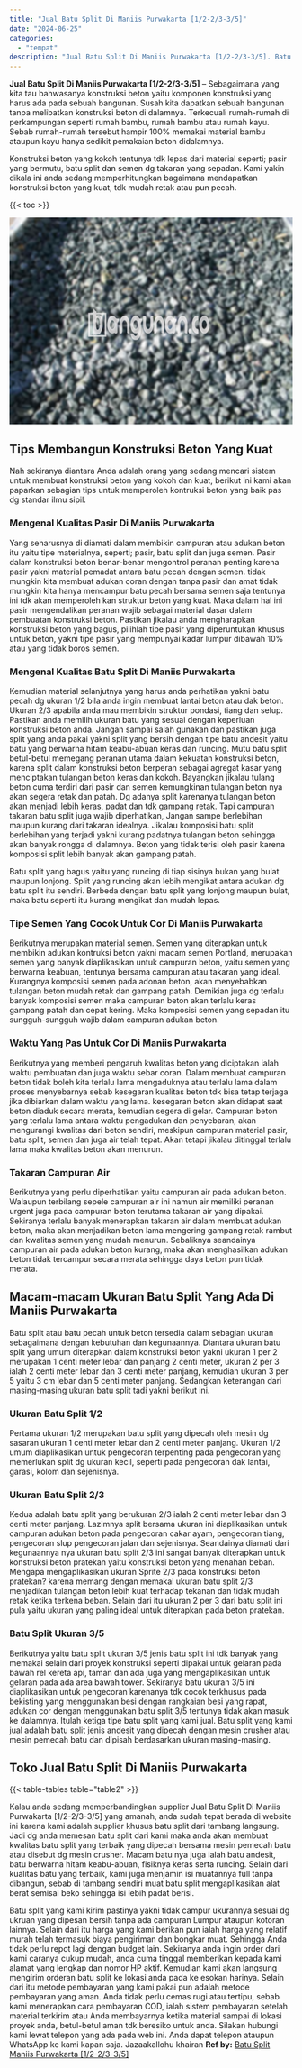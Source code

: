 ```yaml
---
title: "Jual Batu Split Di Maniis Purwakarta [1/2-2/3-3/5]"
date: "2024-06-25"
categories: 
  - "tempat"
description: "Jual Batu Split Di Maniis Purwakarta [1/2-2/3-3/5]. Batu split yang kami kirim pastinya yakni tidak campur ukurannya sesuai dg ukruan yang dipesan bersih tan..."
---
```


**Jual Batu Split Di Maniis Purwakarta \[1/2-2/3-3/5\]** – Sebagaimana yang kita tau bahwasanya konstruksi beton yaitu komponen konstruksi yang harus ada pada sebuah bangunan. Susah kita dapatkan sebuah bangunan tanpa melibatkan konstruksi beton di dalamnya. Terkecuali rumah-rumah di perkampungan seperti rumah bambu, rumah bambu atau rumah kayu. Sebab rumah-rumah tersebut hampir 100% memakai material bambu ataupun kayu hanya sedikit pemakaian beton didalamnya.

Konstruksi beton yang kokoh tentunya tdk lepas dari material seperti; pasir yang bermutu, batu split dan semen dg takaran yang sepadan. Kami yakin dikala ini anda sedang memperhitungkan bagaimana mendapatkan konstruksi beton yang kuat, tdk mudah retak atau pun pecah.

{{< toc >}}

![Jual Batu Split Di Maniis Purwakarta [1/2-2/3-3/5]](/images/jual-batu-split-12.png)

## Tips Membangun Konstruksi Beton Yang Kuat

Nah sekiranya diantara Anda adalah orang yang sedang mencari sistem untuk membuat konstruksi beton yang kokoh dan kuat, berikut ini kami akan paparkan sebagian tips untuk memperoleh kontruksi beton yang baik pas dg standar ilmu sipil.

### Mengenal Kualitas Pasir Di Maniis Purwakarta

Yang seharusnya di diamati dalam membikin campuran atau adukan beton itu yaitu tipe materialnya, seperti; pasir, batu split dan juga semen. Pasir dalam konstruksi beton benar-benar mengontrol peranan penting karena pasir yakni material pemadat antara batu pecah dengan semen. tidak mungkin kita membuat adukan coran dengan tanpa pasir dan amat tidak mungkin kita hanya mencampur batu pecah bersama semen saja tentunya ini tdk akan memperoleh kan struktur beton yang kuat. Maka dalam hal ini pasir mengendalikan peranan wajib sebagai material dasar dalam pembuatan konstruksi beton. Pastikan jikalau anda mengharapkan konstruksi beton yang bagus, pilihlah tipe pasir yang diperuntukan khusus untuk beton, yakni tipe pasir yang mempunyai kadar lumpur dibawah 10% atau yang tidak boros semen.

### Mengenal Kualitas Batu Split Di Maniis Purwakarta

Kemudian material selanjutnya yang harus anda perhatikan yakni batu pecah dg ukuran 1/2 bila anda ingin membuat lantai beton atau dak beton. Ukuran 2/3 apabila anda mau membikin struktur pondasi, tiang dan selup. Pastikan anda memilih ukuran batu yang sesuai dengan keperluan konstruksi beton anda. Jangan sampai salah gunakan dan pastikan juga split yang anda pakai yakni split yang bersih dengan tipe batu andesit yaitu batu yang berwarna hitam keabu-abuan keras dan runcing. Mutu batu split betul-betul memegang peranan utama dalam kekuatan konstruksi beton, karena split dalam konstruksi beton berperan sebagai agregat kasar yang menciptakan tulangan beton keras dan kokoh. Bayangkan jikalau tulang beton cuma terdiri dari pasir dan semen kemungkinan tulangan beton nya akan segera retak dan patah. Dg adanya split karenanya tulangan beton akan menjadi lebih keras, padat dan tdk gampang retak. Tapi campuran takaran batu split juga wajib diperhatikan, Jangan sampe berlebihan maupun kurang dari takaran idealnya. Jikalau komposisi batu split berlebihan yang terjadi yakni kurang padatnya tulangan beton sehingga akan banyak rongga di dalamnya. Beton yang tidak terisi oleh pasir karena komposisi split lebih banyak akan gampang patah.

Batu split yang bagus yaitu yang runcing di tiap sisinya bukan yang bulat maupun lonjong. Split yang runcing akan lebih mengikat antara adukan dg batu split itu sendiri. Berbeda dengan batu split yang lonjong maupun bulat, maka batu seperti itu kurang mengikat dan mudah lepas.

### Tipe Semen Yang Cocok Untuk Cor Di Maniis Purwakarta

Berikutnya merupakan material semen. Semen yang diterapkan untuk membikin adukan kontruksi beton yakni macam semen Portland, merupakan semen yang banyak diaplikasikan untuk campuran beton, yaitu semen yang berwarna keabuan, tentunya bersama campuran atau takaran yang ideal. Kurangnya komposisi semen pada adonan beton, akan menyebabkan tulangan beton mudah retak dan gampang patah. Demikian juga dg terlalu banyak komposisi semen maka campuran beton akan terlalu keras gampang patah dan cepat kering. Maka komposisi semen yang sepadan itu sungguh-sungguh wajib dalam campuran adukan beton.

### Waktu Yang Pas Untuk Cor Di Maniis Purwakarta

Berikutnya yang memberi pengaruh kwalitas beton yang diciptakan ialah waktu pembuatan dan juga waktu sebar coran. Dalam membuat campuran beton tidak boleh kita terlalu lama mengaduknya atau terlalu lama dalam proses menyebarnya sebab kesegaran kualitas beton tdk bisa tetap terjaga jika dibiarkan dalam waktu yang lama. kesegaran beton akan didapat saat beton diaduk secara merata, kemudian segera di gelar. Campuran beton yang terlalu lama antara waktu pengadukan dan penyebaran, akan mengurangi kwalitas dari beton sendiri, meskipun campuran material pasir, batu split, semen dan juga air telah tepat. Akan tetapi jikalau ditinggal terlalu lama maka kwalitas beton akan menurun.

### Takaran Campuran Air

Berikutnya yang perlu diperhatikan yaitu campuran air pada adukan beton. Walaupun terbilang sepele campuran air ini namun air memiliki peranan urgent juga pada campuran beton terutama takaran air yang dipakai. Sekiranya terlalu banyak menerapkan takaran air dalam membuat adukan beton, maka akan menjadikan beton lama mengering gampang retak rambut dan kwalitas semen yang mudah menurun. Sebaliknya seandainya campuran air pada adukan beton kurang, maka akan menghasilkan adukan beton tidak tercampur secara merata sehingga daya beton pun tidak merata.

## Macam-macam Ukuran Batu Split Yang Ada Di Maniis Purwakarta

Batu split atau batu pecah untuk beton tersedia dalam sebagian ukuran sebagaimana dengan kebutuhan dan kegunaannya. Diantara ukuran batu split yang umum diterapkan dalam konstruksi beton yakni ukuran 1 per 2 merupakan 1 centi meter lebar dan panjang 2 centi meter, ukuran 2 per 3 ialah 2 centi meter lebar dan 3 centi meter panjang, kemudian ukuran 3 per 5 yaitu 3 cm lebar dan 5 centi meter panjang. Sedangkan keterangan dari masing-masing ukuran batu split tadi yakni berikut ini.

### Ukuran Batu Split 1/2

Pertama ukuran 1/2 merupakan batu split yang dipecah oleh mesin dg sasaran ukuran 1 centi meter lebar dan 2 centi meter panjang. Ukuran 1/2 umum diaplikasikan untuk pengecoran terpenting pada pengecoran yang memerlukan split dg ukuran kecil, seperti pada pengecoran dak lantai, garasi, kolom dan sejenisnya.

### Ukuran Batu Split 2/3

Kedua adalah batu split yang berukuran 2/3 ialah 2 centi meter lebar dan 3 centi meter panjang. Lazimnya split bersama ukuran ini diaplikasikan untuk campuran adukan beton pada pengecoran cakar ayam, pengecoran tiang, pengecoran slup pengecoran jalan dan sejenisnya. Seandainya diamati dari kegunaannya nya ukuran batu split 2/3 ini sangat banyak diterapkan untuk konstruksi beton pratekan yaitu konstruksi beton yang menahan beban. Mengapa mengaplikasikan ukuran Sprite 2/3 pada konstruksi beton pratekan? karena memang dengan memakai ukuran batu split 2/3 menjadikan tulangan beton lebih kuat terhadap tekanan dan tidak mudah retak ketika terkena beban. Selain dari itu ukuran 2 per 3 dari batu split ini pula yaitu ukuran yang paling ideal untuk diterapkan pada beton pratekan.

### Batu Split Ukuran 3/5

Berikutnya yaitu batu split ukuran 3/5 jenis batu split ini tdk banyak yang memakai selain dari proyek konstruksi seperti dipakai untuk gelaran pada bawah rel kereta api, taman dan ada juga yang mengaplikasikan untuk gelaran pada ada area bawah tower. Sekiranya batu ukuran 3/5 ini diaplikasikan untuk pengecoran karenanya tdk cocok terkhusus pada bekisting yang menggunakan besi dengan rangkaian besi yang rapat, adukan cor dengan menggunakan batu split 3/5 tentunya tidak akan masuk ke dalamnya. Itulah ketiga tipe batu split yang kami jual. Batu split yang kami jual adalah batu split jenis andesit yang dipecah dengan mesin crusher atau mesin pemecah batu dan dipisah berdasarkan ukuran masing-masing.

## Toko Jual Batu Split Di Maniis Purwakarta

{{< table-tables table="table2" >}}

Kalau anda sedang memperbandingkan supplier Jual Batu Split Di Maniis Purwakarta \[1/2-2/3-3/5\] yang amanah, anda sudah tepat berada di website ini karena kami adalah supplier khusus batu split dari tambang langsung. Jadi dg anda memesan batu split dari kami maka anda akan membuat kwalitas batu split yang terbaik yang dipecah bersama mesin pemecah batu atau disebut dg mesin crusher. Macam batu nya juga ialah batu andesit, batu berwarna hitam keabu-abuan, fisiknya keras serta runcing. Selain dari kualitas batu yang terbaik, kami juga menjamin isi muatannya full tanpa dibangun, sebab di tambang sendiri muat batu split mengaplikasikan alat berat semisal beko sehingga isi lebih padat berisi.

Batu split yang kami kirim pastinya yakni tidak campur ukurannya sesuai dg ukruan yang dipesan bersih tanpa ada campuran Lumpur ataupun kotoran lainnya. Selain dari itu harga yang kami berikan pun ialah harga yang relatif murah telah termasuk biaya pengiriman dan bongkar muat. Sehingga Anda tidak perlu repot lagi dengan budget lain. Sekiranya anda ingin order dari kami caranya cukup mudah, anda cuma tinggal memberikan kepada kami alamat yang lengkap dan nomor HP aktif. Kemudian kami akan langsung mengirim orderan batu split ke lokasi anda pada ke esokan harinya. Selain dari itu metode pembayaran yang kami pakai pun adalah metode pembayaran yang aman. Anda tidak perlu cemas rugi atau tertipu, sebab kami menerapkan cara pembayaran COD, ialah sistem pembayaran setelah material terkirim atau Anda membayarnya ketika material sampai di lokasi proyek anda, betul-betul aman tdk beresiko untuk anda. Silakan hubungi kami lewat telepon yang ada pada web ini. Anda dapat telepon ataupun WhatsApp ke kami kapan saja. Jazaakallohu khairan
**Ref by:** [Batu Split Maniis Purwakarta [1/2-2/3-3/5]](https://id.wikipedia.org/wiki/Batu)
